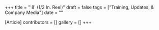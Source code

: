 +++
title = "'8' (1/2 In. Reel)"
draft = false
tags = ["Training, Updates, & Company Media"]
date = ""

[Article]
contributors = []
gallery = []
+++